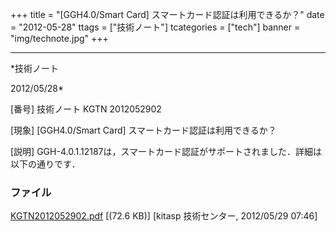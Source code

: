 ﻿+++
title = "[GGH4.0/Smart Card] スマートカード認証は利用できるか？"
date = "2012-05-28"
ttags = ["技術ノート"]
tcategories = ["tech"]
banner = "img/technote.jpg"
+++

-----------------------------------------------------------------------------------------------------------------------------

*技術ノート

2012/05/28*


[番号]
技術ノート KGTN 2012052902

[現象]
[GGH4.0/Smart Card] スマートカード認証は利用できるか？

[説明]
GGH-4.0.1.12187は，スマートカード認証がサポートされました．詳細は以下の通りです．


### ファイル

 
 


[KGTN2012052902.pdf](http://techreport.kitasp.net/attachments/download/891/KGTN2012052902.pdf)
 [(72.6 KB)] [kitasp 技術センター, 2012/05/29
07:46]


 


 

